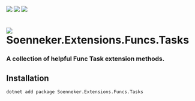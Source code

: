 ﻿[![](https://img.shields.io/nuget/v/soenneker.extensions.funcs.tasks.svg?style=for-the-badge)](https://www.nuget.org/packages/soenneker.extensions.funcs.tasks/)
[![](https://img.shields.io/github/actions/workflow/status/soenneker/soenneker.extensions.funcs.tasks/publish-package.yml?style=for-the-badge)](https://github.com/soenneker/soenneker.extensions.funcs.tasks/actions/workflows/publish-package.yml)
[![](https://img.shields.io/nuget/dt/soenneker.extensions.funcs.tasks.svg?style=for-the-badge)](https://www.nuget.org/packages/soenneker.extensions.funcs.tasks/)

# ![](https://user-images.githubusercontent.com/4441470/224455560-91ed3ee7-f510-4041-a8d2-3fc093025112.png) Soenneker.Extensions.Funcs.Tasks
### A collection of helpful Func Task extension methods.

## Installation

```
dotnet add package Soenneker.Extensions.Funcs.Tasks
```
